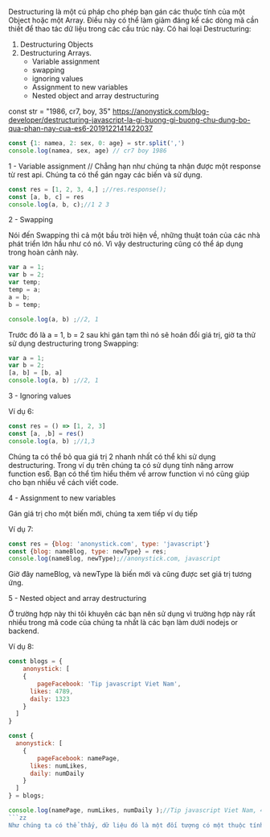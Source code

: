 Destructuring là một cú pháp cho phép bạn gán các thuộc tính của một Object hoặc một Array. Điều này có thể làm giảm đáng kể các dòng mã cần thiết để thao tác dữ liệu trong các cấu trúc này. 
Có hai loại Destructuring: 
1. Destructuring Objects 
2. Destructuring Arrays.
    - Variable assignment
    - swapping
    - ignoring values
    - Assignment to new variables
    - Nested object and array destructuring

const str = "1986, cr7, boy, 35"
https://anonystick.com/blog-developer/destructuring-javascript-la-gi-buong-gi-buong-chu-dung-bo-qua-phan-nay-cua-es6-2019122141422037

```js
const {1: namea, 2: sex, 0: age} = str.split(',')
console.log(namea, sex, age) // cr7 boy 1986
```

1 - Variable assignment
// Chẳng hạn như chúng ta nhận được một response từ rest api. Chúng ta có thể gán ngay các biến và sử dụng.
```js
const res = [1, 2, 3, 4,] ;//res.response();
const [a, b, c] = res
console.log(a, b, c);//1 2 3
```

2 - Swapping

Nói đến Swapping thì cả một bầu trời hiện về, những thuật toán của các nhà phát triển lớn hầu như có nó. Vì vậy destructuring cũng có thể áp dụng trong hoàn cảnh này.

```js
var a = 1;
var b = 2;
var temp;
temp = a;
a = b;
b = temp;

console.log(a, b) ;//2, 1
```
Trước đó là a = 1, b = 2 sau khi gán tạm thì nó sẽ hoán đổi giá trị, giờ ta thử sử dụng destructuring trong Swapping:
```js
var a = 1;
var b = 2;
[a, b] = [b, a]
console.log(a, b) ;//2, 1
```

3 - Ignoring values 

Ví dụ 6:
```js
const res = () => [1, 2, 3]
const [a, ,b] = res()
console.log(a, b) ;//1,3
```
Chúng ta có thể bỏ qua giá trị 2 nhanh nhất có thể khi sử dụng destructuring. Trong ví dụ trên chúng ta có sử dụng tính năng arrow function es6. Bạn có thể tìm hiểu thêm về arrow function vì nó cũng giúp cho bạn nhiều về cách viết code.

4 - Assignment to new variables

Gán giá trị cho một biến mới, chúng ta xem tiếp ví dụ tiếp

Ví dụ 7:
```js
const res = {blog: 'anonystick.com', type: 'javascript'}
const {blog: nameBlog, type: newType} = res;
console.log(nameBlog, newType);//anonystick.com, javascript
```
Giờ đây nameBlog, và newType là biến mới và cũng được set giá trị tương ứng. 

5 - Nested object and array destructuring

Ở trường hợp này thi tôi khuyên các bạn nên sử dụng vì trường hợp này rất nhiều trong mã code của chúng ta nhất là các bạn làm dưới nodejs or backend.

Ví dụ 8:
```js
const blogs = {
	anonystick: [
  	{
    	pageFacebook: 'Tip javascript Viet Nam',
      likes: 4789,
      daily: 1323
    }
  ]
}

const {
  anonystick: [
  	{
  		pageFacebook: namePage,
      likes: numLikes,
      daily: numDaily
    }
  ]
} = blogs;

console.log(namePage, numLikes, numDaily );//Tip javascript Viet Nam, 4789, 1323
```zz
Như chúng ta có thể thấy, dữ liệu đó là một đối tượng có một thuộc tính được gọi là vị trí lần lượt chứa một mảng có các phần tử là các đối tượng. Với việc sử dụng destructuring, chúng ta phải lấy các giá trị của tất cả các thuộc tính có trong đối tượng bên trong mảng cùng vị trí.
